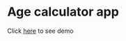 # Age calculator app
Click [here](https://mojtabamirbaqeri.github.io/Simple-age-calculator/) to see demo

